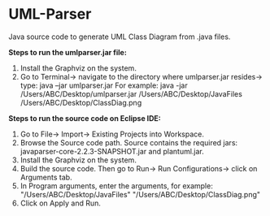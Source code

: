 # UML-Parser
Java source code to generate UML Class Diagram from .java files.

**Steps to run the umlparser.jar file:**
1. Install the Graphviz on the system.
2. Go to Terminal-> navigate to the directory where umlparser.jar resides-> type: java –jar umlparser.jar <source> <destination>
For example:
java -jar /Users/ABC/Desktop/umlparser.jar /Users/ABC/Desktop/JavaFiles /Users/ABC/Desktop/ClassDiag.png


**Steps to run the source code on Eclipse IDE:**
1. Go to File-> Import-> Existing Projects into Workspace.
2. Browse the Source code path. Source contains the required jars:
javaparser-core-2.2.3-SNAPSHOT.jar and plantuml.jar.
3. Install the Graphviz on the system.
4. Build the source code. Then go to Run-> Run Configurations-> click on Arguments tab.
5. In Program arguments, enter the arguments, for example: "/Users/ABC/Desktop/JavaFiles" "/Users/ABC/Desktop/ClassDiag.png"
6. Click on Apply and Run.
